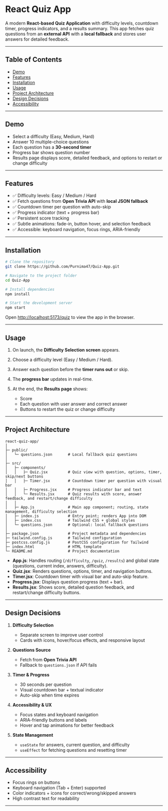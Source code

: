 # React Quiz App

A modern **React-based Quiz Application** with difficulty levels, countdown timer, progress indicators, and a results summary. This app fetches quiz questions from an **external API** with a **local fallback** and stores user answers for detailed feedback.

---

## Table of Contents

* [Demo](#demo)
* [Features](#features)
* [Installation](#installation)
* [Usage](#usage)
* [Project Architecture](#project-architecture)
* [Design Decisions](#design-decisions)
* [Accessibility](#accessibility)

---

## Demo

* Select a difficulty (Easy, Medium, Hard)
* Answer 10 multiple-choice questions
* Each question has a **30-second timer**
* Progress bar shows question number
* Results page displays score, detailed feedback, and options to restart or change difficulty

---

## Features

* ✅ Difficulty levels: Easy / Medium / Hard
* ✅ Fetch questions from **Open Trivia API** with **local JSON fallback**
* ✅ Countdown timer per question with auto-skip
* ✅ Progress indicator (text + progress bar)
* ✅ Persistent score tracking
* ✅ Subtle animations: fade-in, button hover, and selection feedback
* ✅ Accessible: keyboard navigation, focus rings, ARIA-friendly

---

## Installation

```bash
# Clone the repository
git clone https://github.com/Purnima47/Quiz-App.git

# Navigate to the project folder
cd Quiz-App

# Install dependencies
npm install

# Start the development server
npm start
```

Open [http://localhost:5173/quiz](http://localhost:5173/) to view the app in the browser.

---

## Usage

1. On launch, the **Difficulty Selection screen** appears.
2. Choose a difficulty level (Easy / Medium / Hard).
3. Answer each question before the **timer runs out** or skip.
4. The **progress bar** updates in real-time.
5. At the end, the **Results page** shows:

   * Score
   * Each question with user answer and correct answer
   * Buttons to restart the quiz or change difficulty

---

## Project Architecture

```
react-quiz-app/
│
├─ public/
│   └─ questions.json       # Local fallback quiz questions
│
├─ src/
│   ├─ components/
│   │   ├─ Quiz.jsx         # Quiz view with question, options, timer, skip/next buttons
│   │   ├─ Timer.jsx        # Countdown timer per question with visual bar
│   │   ├─ Progress.jsx     # Progress indicator bar and text
│   │   └─ Results.jsx      # Quiz results with score, answer feedback, and restart/change difficulty
│   │
│   ├─ App.js               # Main app component; routing, state management, difficulty selection
│   ├─ index.js             # Entry point; renders App into DOM
│   ├─ index.css            # Tailwind CSS + global styles
│   └─ questions.json       # Optional: local fallback questions
│
├─ package.json             # Project metadata and dependencies
├─ tailwind.config.js       # Tailwind configuration
├─ postcss.config.js        # PostCSS configuration for Tailwind
├─ index.html               # HTML template
└─ README.md                # Project documentation

```

* **App.js**: Handles routing (`/difficulty`, `/quiz`, `/results`) and global state (questions, current index, answers, difficulty).
* **Quiz.jsx**: Renders questions, options, timer, and navigation buttons.
* **Timer.jsx**: Countdown timer with visual bar and auto-skip feature.
* **Progress.jsx**: Displays question progress (text + bar).
* **Results.jsx**: Shows score, detailed question feedback, and restart/change difficulty buttons.

---

## Design Decisions

1. **Difficulty Selection**

   * Separate screen to improve user control
   * Cards with icons, hover/focus effects, and responsive layout

2. **Questions Source**

   * Fetch from **Open Trivia API**
   * Fallback to `questions.json` if API fails

3. **Timer & Progress**

   * 30 seconds per question
   * Visual countdown bar + textual indicator
   * Auto-skip when time expires

4. **Accessibility & UX**

   * Focus states and keyboard navigation
   * ARIA-friendly buttons and labels
   * Hover and tap animations for better feedback

5. **State Management**

   * `useState` for answers, current question, and difficulty
   * `useEffect` for fetching questions and resetting timer

---

## Accessibility

* Focus rings on buttons
* Keyboard navigation (Tab + Enter) supported
* Color indicators + icons for correct/wrong/skipped answers
* High contrast text for readability

---